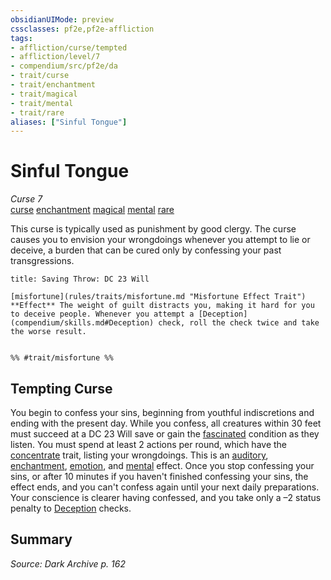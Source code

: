 ```yaml
---
obsidianUIMode: preview
cssclasses: pf2e,pf2e-affliction
tags:
- affliction/curse/tempted
- affliction/level/7
- compendium/src/pf2e/da
- trait/curse
- trait/enchantment
- trait/magical
- trait/mental
- trait/rare
aliases: ["Sinful Tongue"]
---
```

# Sinful Tongue
*Curse 7*  
[curse](rules/traits/curse.md "Curse Effect Trait")  [enchantment](rules/traits/enchantment.md "Enchantment School Trait")  [magical](rules/traits/magical.md "Magical Item Trait")  [mental](rules/traits/mental.md "Mental Effect Trait")  [rare](rules/traits/rare.md "Rare Rarity Trait")  

This curse is typically used as punishment by good clergy. The curse causes you to envision your wrongdoings whenever you attempt to lie or deceive, a burden that can be cured only by confessing your past transgressions.

```ad-inline-affliction
title: Saving Throw: DC 23 Will

[misfortune](rules/traits/misfortune.md "Misfortune Effect Trait")  
**Effect** The weight of guilt distracts you, making it hard for you to deceive people. Whenever you attempt a [Deception](compendium/skills.md#Deception) check, roll the check twice and take the worse result.


%% #trait/misfortune %%
```

## Tempting Curse

You begin to confess your sins, beginning from youthful indiscretions and ending with the present day. While you confess, all creatures within 30 feet must succeed at a DC 23 Will save or gain the [fascinated](rules/conditions.md#Fascinated) condition as they listen. You must spend at least 2 actions per round, which have the [concentrate](rules/traits/concentrate.md "Concentrate Action & Ability Trait") trait, listing your wrongdoings. This is an [auditory](rules/traits/auditory.md "Auditory Effect Trait"), [enchantment](rules/traits/enchantment.md "Enchantment School Trait"), [emotion](rules/traits/emotion.md "Emotion Effect Trait"), and [mental](rules/traits/mental.md "Mental Effect Trait") effect. Once you stop confessing your sins, or after 10 minutes if you haven't finished confessing your sins, the effect ends, and you can't confess again until your next daily preparations. Your conscience is clearer having confessed, and you take only a –2 status penalty to [Deception](compendium/skills.md#Deception) checks.

## Summary

*Source: Dark Archive p. 162*